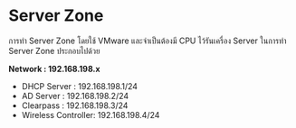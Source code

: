 # Server Zone
การทำ Server Zone โดยใช้ VMware และจำเป็นต้องมี CPU ไว้รันเครื่อง Server ในการทำ Server Zone ประกอบไปด้วย

**Network : 192.168.198.x**
- DHCP Server : 192.168.198.1/24
- AD Server : 192.168.198.2/24
- Clearpass : 192.168.198.3/24
- Wireless Controller: 192.168.198.4/24
